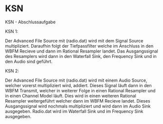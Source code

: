 # KSN
KSN - Abschlussaufgabe


KSN 1:

Der Advanced File Source mit (radio.dat) wird mit dem Signal Source multipliziert. Daraufhin folgt der Tiefpassfilter welche im Anschluss in den WBFM Recieve und dann im Rational Resampler landet. Das Ausgangssignal des Resamplers wird dann in den Waterfall Sink, den Frequency Sink und in den Audio sind geführt. 


KSN 2:

Der Advanced File Source mit (radio.dat) wird mit einem Audio Source, welcher vorerst multipliziert wird, addiert. Dieses Signal läuft dann in den WBFM Transmit, welcher in weiterer Folge in einen Rational Resampler und in einen Channel Model läuft. Dies wird in einen weiteren Rational Resampler weitergeführt welcher dann im WBFM Recieve landet. Dieses Ausgangssignal wird nochmals multipliziert und wird dann im Audio Sink ausgegeben. Radio.dat wird im Waterfall Sink und im Frequency Sink ausgegeben.
